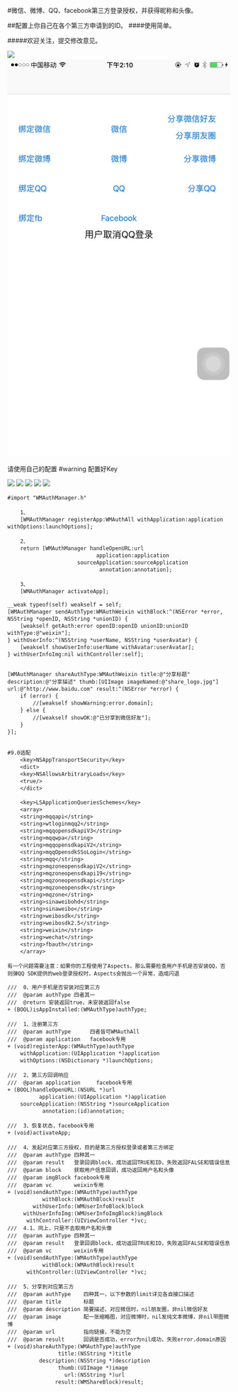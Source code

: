 #微信、微博、QQ、facebook第三方登录授权，并获得昵称和头像。 

##配置上你自己在各个第三方申请到的ID。
####使用简单。

#####欢迎关注，提交修改意见。

![](./facebook.gif)
![](./1.jpg)

请使用自己的配置  #warning 配置好Key

![](./2.png)
![](./3.png)
![](./4.png)
![](./5.png)
![](./6.png)

```
#import "WMAuthManager.h"

    1、
	[WMAuthManager registerApp:WMAuthAll withApplication:application withOptions:launchOptions];
    
    2、
    return [WMAuthManager handleOpenURL:url
                            application:application
                      sourceApplication:sourceApplication
                             annotation:annotation];

    3、
    [WMAuthManager activateApp];

```
    __weak typeof(self) weakself = self;
    [WMAuthManager sendAuthType:WMAuthWeixin withBlock:^(NSError *error, NSString *openID, NSString *unionID) {
        [weakself getAuth:error openID:openID unionID:unionID withType:@"weixin"];
    } withUserInfo:^(NSString *userName, NSString *userAvatar) {
        [weakself showUserInfo:userName withAvatar:userAvatar];
    } withUserInfoImg:nil withController:self];

```

```
    [WMAuthManager shareAuthType:WMAuthWeixin title:@"分享标题" description:@"分享描述" thumb:[UIImage imageNamed:@"share_logo.jpg"] url:@"http://www.baidu.com" result:^(NSError *error) {
        if (error) {
            //[weakself showWarning:error.domain];
        } else {
            //[weakself showOK:@"已分享到微信好友"];
        }
    }];

```

#9.0适配
    <key>NSAppTransportSecurity</key>
    <dict>
    <key>NSAllowsArbitraryLoads</key>
    <true/>
    </dict>

    <key>LSApplicationQueriesSchemes</key>
    <array>
    <string>mqqapi</string>
    <string>wtloginmqq2</string>
    <string>mqqopensdkapiV3</string>
    <string>mqqwpa</string>
    <string>mqqopensdkapiV2</string>
    <string>mqqOpensdkSSoLogin</string>
    <string>mqq</string>
    <string>mqzoneopensdkapiV2</string>
    <string>mqzoneopensdkapi19</string>
    <string>mqzoneopensdkapi</string>
    <string>mqzoneopensdk</string>
    <string>mqzone</string>
    <string>sinaweibohd</string>
    <string>sinaweibo</string>
    <string>weibosdk</string>
    <string>weibosdk2.5</string>
    <string>weixin</string>
    <string>wechat</string>
    <string>fbauth</string>
    </array>

有一个问题需要注意：如果你的工程使用了Aspects，那么需要检查用户手机是否安装QQ，否则弹QQ SDK提供的web登录授权时，Aspects会抛出一个异常，造成闪退

```
    ///  0、用户手机是否安装对应第三方
    ///  @param authType 四者其一
    ///  @return 安装返回true，未安装返回false
    + (BOOL)isAppInstalled:(WMAuthType)authType;
    
    ///  1、注册第三方
    ///  @param authType      四者皆可WMAuthAll
    ///  @param application   facebook专用
    + (void)registerApp:(WMAuthType)authType
        withApplication:(UIApplication *)application
        withOptions:(NSDictionary *)launchOptions;
    
    ///  2、第三方回调响应
    ///  @param application     facebook专用
    + (BOOL)handleOpenURL:(NSURL *)url
              application:(UIApplication *)application
        sourceApplication:(NSString *)sourceApplication
               annotation:(id)annotation;
    
    ///  3、恢复状态，facebook专用
    + (void)activateApp;
    
    ///  4、发起对应第三方授权，目的是第三方授权登录或者第三方绑定
    ///  @param authType 四种其一
    ///  @param result   登录回调block，成功返回TRUE和ID，失败返回FALSE和错误信息
    ///  @param block    获取用户信息回调，成功返回用户名和头像
    ///  @param imgBlock facebook专用
    ///  @param vc       weixin专用
    + (void)sendAuthType:(WMAuthType)authType
               withBlock:(WMAuthBlock)result
            withUserInfo:(WMUserInfoBlock)block
         withUserInfoImg:(WMUserInfoImgBlock)imgBlock
          withController:(UIViewController *)vc;
    ///  4.1、同上，只是不去取用户名和头像
    ///  @param authType 四种其一
    ///  @param result   登录回调block，成功返回TRUE和ID，失败返回FALSE和错误信息
    ///  @param vc       weixin专用
    + (void)sendAuthType:(WMAuthType)authType
               withBlock:(WMAuthBlock)result
          withController:(UIViewController *)vc;
    
    ///  5、分享到对应第三方
    ///  @param authType    四种其一，以下参数的limit详见各自接口描述
    ///  @param title       标题
    ///  @param description 简要描述，对应微信时，nil朋友圈，非nil微信好友
    ///  @param image       配一张缩略图，对应微博时，nil发纯文本微博，非nil带图微博
    ///  @param url         指向链接，不能为空
    ///  @param result      回调是否成功，error为nil成功，失败error.domain原因
    + (void)shareAuthType:(WMAuthType)authType
                    title:(NSString *)title
              description:(NSString *)description
                    thumb:(UIImage *)image
                      url:(NSString *)url
                   result:(WMShareBlock)result;

```